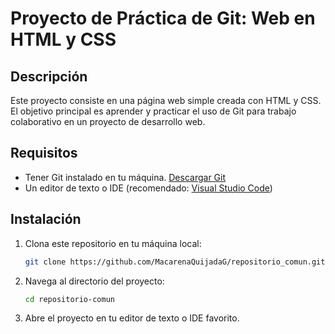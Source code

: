# Proyecto de Práctica de Git: Web en HTML y CSS

## Descripción
Este proyecto consiste en una página web simple creada con HTML y CSS. El objetivo principal es aprender y practicar el uso de Git para trabajo colaborativo en un proyecto de desarrollo web.

## Requisitos
- Tener Git instalado en tu máquina. [Descargar Git](https://git-scm.com/downloads)
- Un editor de texto o IDE (recomendado: [Visual Studio Code](https://code.visualstudio.com/))

## Instalación
1. Clona este repositorio en tu máquina local:
    ```bash
    git clone https://github.com/MacarenaQuijadaG/repositorio_comun.git
    ```
2. Navega al directorio del proyecto:
    ```bash
    cd repositorio-comun
    ```
3. Abre el proyecto en tu editor de texto o IDE favorito.
